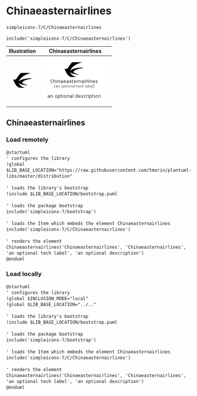# Chinaeasternairlines


```text
simpleicons-7/C/Chinaeasternairlines
```

```text
include('simpleicons-7/C/Chinaeasternairlines')
```



| Illustration | Chinaeasternairlines |
| :---: | :---: |
| ![illustration for Illustration](../../simpleicons-7/C/Chinaeasternairlines.png) | ![illustration for Chinaeasternairlines](../../simpleicons-7/C/Chinaeasternairlines.Local.png) |




## Chinaeasternairlines

### Load remotely
```plantuml
@startuml
' configures the library
!global $LIB_BASE_LOCATION="https://raw.githubusercontent.com/tmorin/plantuml-libs/master/distribution"

' loads the library's bootstrap
!include $LIB_BASE_LOCATION/bootstrap.puml

' loads the package bootstrap
include('simpleicons-7/bootstrap')

' loads the Item which embeds the element Chinaeasternairlines
include('simpleicons-7/C/Chinaeasternairlines')

' renders the element
Chinaeasternairlines('Chinaeasternairlines', 'Chinaeasternairlines', 'an optional tech label', 'an optional description')
@enduml
```

### Load locally
```plantuml
@startuml
' configures the library
!global $INCLUSION_MODE="local"
!global $LIB_BASE_LOCATION="../.."

' loads the library's bootstrap
!include $LIB_BASE_LOCATION/bootstrap.puml

' loads the package bootstrap
include('simpleicons-7/bootstrap')

' loads the Item which embeds the element Chinaeasternairlines
include('simpleicons-7/C/Chinaeasternairlines')

' renders the element
Chinaeasternairlines('Chinaeasternairlines', 'Chinaeasternairlines', 'an optional tech label', 'an optional description')
@enduml
```

